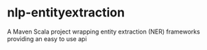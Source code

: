 # nlp-entityextraction
A Maven Scala project wrapping entity extraction (NER) frameworks providing an easy to use api
